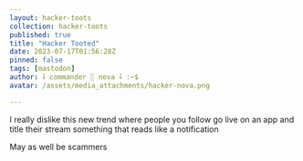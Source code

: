 ```yaml
---
layout: hacker-toots
collection: hacker-toots
published: true
title: "Hacker Tooted"
date: 2023-07-17T01:56:28Z
pinned: false
tags: [mastodon]
author: ⸸ commander ░ nova ⸸ :~$
avatar: /assets/media_attachments/hacker-nova.png

---
```


<p>I really dislike this new trend where people you follow go live on an app and title their stream something that reads like a notification</p><p>May as well be scammers</p>


